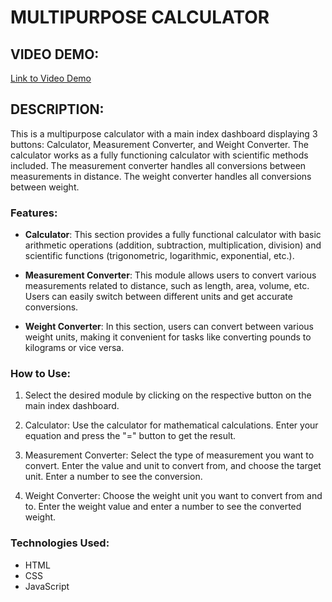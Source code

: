 # MULTIPURPOSE CALCULATOR

## VIDEO DEMO:
[Link to Video Demo](#)  <!-- Replace with the actual link to your video demo -->

## DESCRIPTION:
This is a multipurpose calculator with a main index dashboard displaying 3 buttons: Calculator, Measurement Converter, and Weight Converter. The calculator works as a fully functioning calculator with scientific methods included. The measurement converter handles all conversions between measurements in distance. The weight converter handles all conversions between weight.

### Features:

- **Calculator**: This section provides a fully functional calculator with basic arithmetic operations (addition, subtraction, multiplication, division) and scientific functions (trigonometric, logarithmic, exponential, etc.).

- **Measurement Converter**: This module allows users to convert various measurements related to distance, such as length, area, volume, etc. Users can easily switch between different units and get accurate conversions.

- **Weight Converter**: In this section, users can convert between various weight units, making it convenient for tasks like converting pounds to kilograms or vice versa.

### How to Use:

1. Select the desired module by clicking on the respective button on the main index dashboard.

2. Calculator: Use the calculator for mathematical calculations. Enter your equation and press the "=" button to get the result.

3. Measurement Converter: Select the type of measurement you want to convert. Enter the value and unit to convert from, and choose the target unit. Enter a number to see the conversion.

4. Weight Converter: Choose the weight unit you want to convert from and to. Enter the weight value and enter a number to see the converted weight.

### Technologies Used:

- HTML
- CSS
- JavaScript

